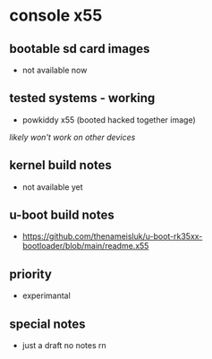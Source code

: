 # console x55

## bootable sd card images

- not available now

## tested systems - working

- powkiddy x55 (booted hacked together image)

_likely won't work on other devices_

## kernel build notes

- not available yet

## u-boot build notes

- https://github.com/thenameisluk/u-boot-rk35xx-bootloader/blob/main/readme.x55

## priority

- experimantal

## special notes

- just a draft no notes rn